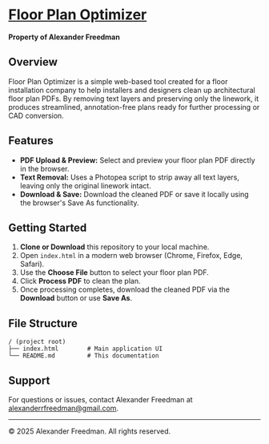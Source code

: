 # [Floor Plan Optimizer](https://alexander-freedman.github.io/FloorPlan/)

**Property of Alexander Freedman**

## Overview

Floor Plan Optimizer is a simple web-based tool created for a floor installation company to help installers and designers clean up architectural floor plan PDFs. By removing text layers and preserving only the linework, it produces streamlined, annotation-free plans ready for further processing or CAD conversion.

## Features

* **PDF Upload & Preview:** Select and preview your floor plan PDF directly in the browser.
* **Text Removal:** Uses a Photopea script to strip away all text layers, leaving only the original linework intact.
* **Download & Save:** Download the cleaned PDF or save it locally using the browser's Save As functionality.

## Getting Started

1. **Clone or Download** this repository to your local machine.
2. Open `index.html` in a modern web browser (Chrome, Firefox, Edge, Safari).
3. Use the **Choose File** button to select your floor plan PDF.
4. Click **Process PDF** to clean the plan.
5. Once processing completes, download the cleaned PDF via the **Download** button or use **Save As**.

## File Structure

```
/ (project root)
├── index.html        # Main application UI
└── README.md         # This documentation
```

## Support

For questions or issues, contact Alexander Freedman at [alexanderrfreedman@gmail.com](mailto:alexanderrfreedman@gmail.com).

---

© 2025 Alexander Freedman. All rights reserved.
